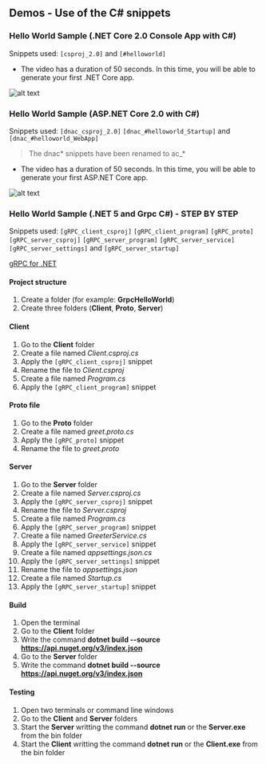 ## Demos - Use of the C# snippets


### Hello World Sample (.NET Core 2.0 Console App with C#)

Snippets used: `[csproj_2.0]` and `[#helloworld]`

* The video has a duration of 50 seconds. In this time, you will be able to generate your first .NET Core app.

![alt text](https://github.com/J0rgeSerran0/vscode-csharp-snippets/raw/master/videos/csproj_2_csharp_helloworld_snippet.gif "C# Snippets")


### Hello World Sample (ASP.NET Core 2.0 with C#)

Snippets used: `[dnac_csproj_2.0]`  `[dnac_#helloworld_Startup]` and `[dnac_#helloworld_WebApp]`

> The dnac* snippets have been renamed to ac_* 

* The video has a duration of 50 seconds. In this time, you will be able to generate your first ASP.NET Core app.

![alt text](https://github.com/J0rgeSerran0/vscode-csharp-snippets/raw/master/videos/csproj_2_aspnetcore_helloworld_snippet.gif "C# Snippets")


### Hello World Sample (.NET 5 and Grpc C#) - STEP BY STEP

Snippets used: `[gRPC_client_csproj]`  `[gRPC_client_program]` `[gRPC_proto]` `[gRPC_server_csproj]` `[gRPC_server_program]` `[gRPC_server_service]` `[gRPC_server_settings]` and `[gRPC_server_startup]`

[gRPC for .NET](https://github.com/grpc/grpc-dotnet)


#### Project structure
1. Create a folder (for example: **GrpcHelloWorld**)
2. Create three folders (**Client**, **Proto**, **Server**)

#### Client
1. Go to the **Client** folder
2. Create a file named *Client.csproj.cs*
3. Apply the `[gRPC_client_csproj]` snippet
4. Rename the file to *Client.csproj*
5. Create a file named *Program.cs*
6. Apply the `[gRPC_client_program]` snippet

#### Proto file
1. Go to the **Proto** folder
2. Create a file named *greet.proto.cs*
3. Apply the `[gRPC_proto]` snippet
4. Rename the file to *greet.proto*

#### Server
1. Go to the **Server** folder
2. Create a file named *Server.csproj.cs*
3. Apply the `[gRPC_server_csproj]` snippet
4. Rename the file to *Server.csproj*
5. Create a file named *Program.cs*
6. Apply the `[gRPC_server_program]` snippet
7. Create a file named *GreeterService.cs*
8. Apply the `[gRPC_server_service]` snippet
9. Create a file named *appsettings.json.cs*
10. Apply the `[gRPC_server_settings]` snippet
11. Rename the file to *appsettings.json*
12. Create a file named *Startup.cs*
13. Apply the `[gRPC_server_startup]` snippet

#### Build
1. Open the terminal
2. Go to the **Client** folder
3. Write the command **dotnet build --source https://api.nuget.org/v3/index.json** 
4. Go to the **Server** folder
5. Write the command **dotnet build --source https://api.nuget.org/v3/index.json** 

#### Testing
1. Open two terminals or command line windows
2. Go to the **Client** and **Server** folders
3. Start the **Server** writting the command **dotnet run** or the **Server.exe** from the bin folder 
4. Start the **Client** writting the command **dotnet run** or the **Client.exe** from the bin folder 
